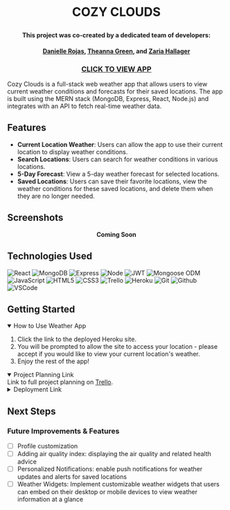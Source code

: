 # <p align="center">COZY CLOUDS</p>

#### <p align=center>This project was co-created by a dedicated team of developers:</p>
#### <p align=center>[Danielle Rojas](https://www.linkedin.com/in/daniellerojas1/), [Theanna Green](https://www.linkedin.com/in/theanna-green/), and [Zaria Hallager](https://www.linkedin.com/in/zariahallager/)</p>

### <p align="center">[CLICK TO VIEW APP](https://cozy-clouds-app-3a452a07a7d6.herokuapp.com)</p>


Cozy Clouds is a full-stack web weather app that allows users to view current weather conditions and forecasts for their saved locations. The app is built using the MERN stack (MongoDB, Express, React, Node.js) and integrates with an API to fetch real-time weather data.

## Features
- **Current Location Weather**: Users can allow the app to use their current location to display weather conditions.
- **Search Locations**: Users can search for weather conditions in various locations.
- **5-Day Forecast**: View a 5-day weather forecast for selected locations.
- **Saved Locations**: Users can save their favorite locations, view the weather conditions for these saved locations, and delete them when they are no longer needed.


## Screenshots
**<p align=center>Coming Soon</p>**

## Technologies Used

![React](https://img.shields.io/badge/-React-05122A?style=flat&logo=react)
![MongoDB](https://img.shields.io/badge/-MongoDB-05122A?style=flat&logo=mongodb)
![Express](https://img.shields.io/badge/-Express-05122A?style=flat&logo=express)
![Node](https://img.shields.io/badge/-Node.js-05122A?style=flat&logo=node.js)
![JWT](https://img.shields.io/badge/-JSON_Web_Tokens-05122A?style=flat&logo=jsonwebtokens)
![Mongoose ODM](https://img.shields.io/badge/-Mongoose_ODM-05122A?style=flat&logo=mongodb)
![JavaScript](https://img.shields.io/badge/-JavaScript-05122A?style=flat&logo=javascript)
![HTML5](https://img.shields.io/badge/-HTML5-05122A?style=flat&logo=html5)
![CSS3](https://img.shields.io/badge/-CSS-05122A?style=flat&logo=css3)
![Trello](https://img.shields.io/badge/-Trello-05122A?style=flat&logo=trello)
![Heroku](https://img.shields.io/badge/-Heroku-05122A?style=flat&logo=heroku)
![Git](https://img.shields.io/badge/-Git-05122A?style=flat&logo=git)
![Github](https://img.shields.io/badge/-GitHub-05122A?style=flat&logo=github)
![VSCode](https://img.shields.io/badge/-VS_Code-05122A?style=flat&logo=visualstudio)

## Getting Started
<details open>
    <summary>How to Use Weather App</summary>
    <ol>
        <li>Click the link to the deployed Heroku site.</li>
        <li>You will be prompted to allow the site to access your location - please accept if you would like to view your current location's weather.</li>
        <li>Enjoy the rest of the app!</li>
    </ol>
</details>
<details open>
    <summary> Project Planning Link</summary>
    Link to full project planning on <a href="https://trello.com/invite/b/6kFA05h5/ATTIfed358706314e9e5714943aa82b2528721C8DD7B/project-4-capstone-team-project">Trello</a>.
</details>
<details>
    <summary>Deployment Link</summary>
    <a href="https://cozy-clouds-app-3a452a07a7d6.herokuapp.com">Cozy Clouds - Heroku</a>
</details>

## Next Steps
### Future Improvements & Features
- [ ] Profile customization
- [ ] Adding air quality index: displaying the air quality and related health advice 
- [ ] Personalized Notifications: enable push notifications for weather updates and alerts for saved locations
- [ ] Weather Widgets: Implement customizable weather widgets that users can embed on their desktop or mobile devices to view weather information at a glance